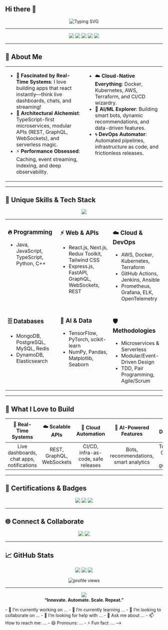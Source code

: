 ## Hi there 👋

<!--
**S-Ananth7/S-Ananth7** is a ✨ _special_ ✨ repository because its `README.md` (this file) appears on your GitHub profile.

Here are some ideas to get you started:
<!-- Ultra-Stylish Animated Banner -->
<p align="center">
  <img src="https://readme-typing-svg.demolab.com?font=Fira+Code&weight=900&size=34&pause=1000&color=0ED8F7&width=720&lines=%F0%9F%91%8B+Hey,+I'm+Ananth+Surampudi!;%F0%9F%92%BB+Full-Stack+Engineer+%7C+Cloud+%7C+AI/ML+Innovator;%F0%9F%9A%80+Shaping+the+Future+with+Tech+%F0%9F%9A%80" alt="Typing SVG" />
</p>

---

<!-- Icon Row: Personality & Tech -->
<p align="center">
  <img src="https://img.shields.io/badge/Code-Magic-blueviolet?style=for-the-badge&logo=codeforces">
  <img src="https://img.shields.io/badge/Open%20Source%20-%20Lover-22c55e?style=for-the-badge&logo=github">
  <img src="https://img.shields.io/badge/Cloud%20Native%20-%20Always%20On-0099ff?style=for-the-badge&logo=amazonaws">
  <img src="https://img.shields.io/badge/AI%2FML%20-%20Explorer-f9a825?style=for-the-badge&logo=python">
  <img src="https://img.shields.io/badge/DevOps%20-%20Automator-ff3860?style=for-the-badge&logo=docker">
</p>

---

## 💎 About Me

<div align="center">

<table>
<tr>
<td valign="top" width="50%">
<ul>
  <li>🌌 <b>Fascinated by Real-Time Systems</b>: I love building apps that react instantly—think live dashboards, chats, and streaming!</li>
  <li>🧬 <b>Architectural Alchemist</b>: TypeScript-first microservices, modular APIs (REST, GraphQL, WebSockets), and serverless magic.</li>
  <li>⚡ <b>Performance Obsessed</b>: Caching, event streaming, indexing, and deep observability.</li>
</ul>
</td>
<td valign="top" width="50%">
<ul>
  <li>☁️ <b>Cloud-Native Everything</b>: Docker, Kubernetes, AWS, Terraform, and CI/CD wizardry.</li>
  <li>🤖 <b>AI/ML Explorer</b>: Building smart bots, dynamic recommendations, and data-driven features.</li>
  <li>🌀 <b>DevOps Automator</b>: Automated pipelines, infrastructure as code, and frictionless releases.</li>
</ul>
</td>
</tr>
</table>
</div>

---

## 🦄 Unique Skills & Tech Stack

<p align="center">
  <img src="https://skillicons.dev/icons?i=java,js,ts,python,cplusplus,nodejs,react,nextjs,redux,tailwind,docker,kubernetes,aws,graphql,mongodb,postgres,redis,nginx,githubactions,jenkins,linux,fastapi,pytorch,tensorflow" />
</p>

<div align="center">

<table>
<tr>
<td width="33%" valign="top">

### 🔥 Programming  
- Java, JavaScript, TypeScript, Python, C++

</td>
<td width="33%" valign="top">

### ⚡ Web & APIs  
- React.js, Next.js, Redux Toolkit, Tailwind CSS  
- Express.js, FastAPI, GraphQL, WebSockets, REST

</td>
<td width="33%" valign="top">

### ☁️ Cloud & DevOps  
- AWS, Docker, Kubernetes, Terraform  
- GitHub Actions, Jenkins, Ansible  
- Prometheus, Grafana, ELK, OpenTelemetry

</td>
</tr>
<tr>
<td width="33%" valign="top">

### 🗄️ Databases  
- MongoDB, PostgreSQL, MySQL, Redis  
- DynamoDB, Elasticsearch

</td>
<td width="33%" valign="top">

### 🧠 AI & Data  
- TensorFlow, PyTorch, scikit-learn  
- NumPy, Pandas, Matplotlib, Seaborn

</td>
<td width="33%" valign="top">

### 🛡️ Methodologies  
- Microservices & Serverless  
- Modular/Event-Driven Design  
- TDD, Pair Programming, Agile/Scrum

</td>
</tr>
</table>

</div>

---

## 🎨 What I Love to Build

<div align="center">

| 🚀 Real-Time Systems | ☁️ Scalable APIs | 🧬 Cloud Automation | 🤖 AI-Powered Features | 🛠️ Developer Tooling |
|:---:|:---:|:---:|:---:|:---:|
| Live dashboards, chat apps, notifications | REST, GraphQL, WebSockets | CI/CD, infra-as-code, safe releases | Bots, recommendations, smart analytics | Templates, CLI tools, docs generators |

</div>

---

## 🏅 Certifications & Badges

<p align="center">
  <img src="https://img.shields.io/badge/AWS%20Certified-Cloud%20Practitioner-yellow?logo=amazonaws&style=for-the-badge">
  <img src="https://img.shields.io/badge/Coursera-Python%20Basics-blue?logo=coursera&style=for-the-badge">
  <img src="https://img.shields.io/badge/NPTEL-Soft%20Skills-green?logo=nptel&style=for-the-badge">
</p>

---

## 🌐 Connect & Collaborate

<p align="center">
  <a href="https://linkedin.com/in/ananth-surampudi"><img src="https://img.shields.io/badge/LinkedIn-AnanthSurampudi-blue?style=for-the-badge&logo=linkedin"></a>
  <a href="https://github.com/S-Ananth7"><img src="https://img.shields.io/badge/GitHub-S--Ananth7-black?style=for-the-badge&logo=github"></a>
</p>

---

## 📈 GitHub Stats

<p align="center">
  <img src="https://github-readme-stats.vercel.app/api?username=S-Ananth7&show_icons=true&hide_title=true&theme=tokyonight" />
  <img src="https://github-readme-streak-stats.demolab.com/?user=S-Ananth7&theme=tokyonight"/>
  <img src="https://github-readme-activity-graph.vercel.app/graph?username=S-Ananth7&theme=tokyonight" />
</p>

<p align="center">
  <img src="https://komarev.com/ghpvc/?username=S-Ananth7&style=flat-square&color=brightgreen" alt="profile views" />
</p>

---

<!-- Ultra-Fun Footer -->
<p align="center">
  <img src="https://img.shields.io/badge/Made%20with-GitHub%20Copilot-10cfc9?style=for-the-badge&logo=github" />
  <br>
  <b>“Innovate. Automate. Scale. Repeat.”</b>
</p>
- 🔭 I’m currently working on ...
- 🌱 I’m currently learning ...
- 👯 I’m looking to collaborate on ...
- 🤔 I’m looking for help with ...
- 💬 Ask me about ...
- 📫 How to reach me: ...
- 😄 Pronouns: ...
- ⚡ Fun fact: ...
-->
